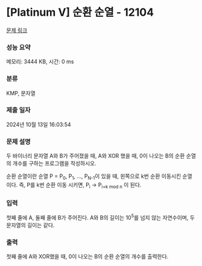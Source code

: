 # [Platinum V] 순환 순열 - 12104 

[문제 링크](https://www.acmicpc.net/problem/12104) 

### 성능 요약

메모리: 3444 KB, 시간: 0 ms

### 분류

KMP, 문자열

### 제출 일자

2024년 10월 13일 16:03:54

### 문제 설명

<p>두 바이너리 문자열 A와 B가 주어졌을 때, A와 XOR 했을 때, 0이 나오는 B의 순환 순열의 개수를 구하는 프로그램을 작성하시오.</p>

<p>순환 순열이란 순열 P = P<sub>0</sub>, P<sub>1</sub>, ..., P<sub>N-1</sub>이 있을 때, 왼쪽으로 k번 순환 이동시킨 순열이다. 즉, P를 k번 순환 이동 시키면, P<sub>i</sub> -> P<sub>i+k mod n</sub> 이 된다.</p>

### 입력 

 <p>첫째 줄에 A, 둘째 줄에 B가 주어진다. A와 B의 길이는 10<sup>5</sup>를 넘지 않는 자연수이며, 두 문자열의 길이는 같다.</p>

### 출력 

 <p>첫째 줄에 A와 XOR했을 때, 0이 나오는 B의 순환 순열의 개수를 출력한다.</p>

